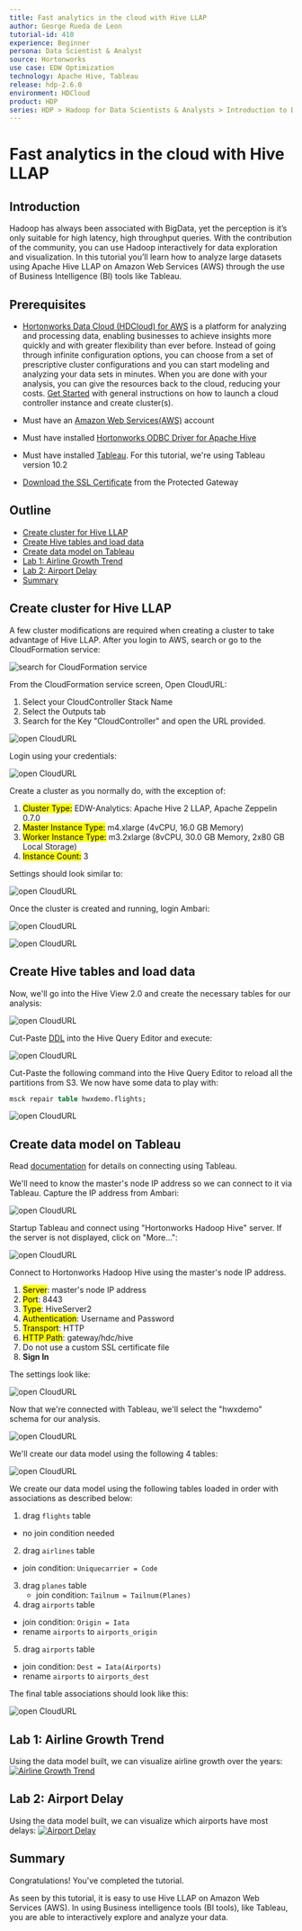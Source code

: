 ```yaml
---
title: Fast analytics in the cloud with Hive LLAP
author: George Rueda de Leon
tutorial-id: 410
experience: Beginner
persona: Data Scientist & Analyst
source: Hortonworks
use case: EDW Optimization
technology: Apache Hive, Tableau
release: hdp-2.6.0
environment: HDCloud
product: HDP
series: HDP > Hadoop for Data Scientists & Analysts > Introduction to Data Analysis with Hadoop
---
```


# Fast analytics in the cloud with Hive LLAP

## Introduction

Hadoop has always been associated with BigData, yet the perception is it’s only suitable for high latency, high throughput queries. With the contribution of the community, you can use Hadoop interactively for data exploration and visualization.  In this tutorial you’ll learn how to analyze large datasets using Apache Hive LLAP on Amazon Web Services (AWS) through the use of Business Intelligence (BI) tools like Tableau.

## Prerequisites

-   [Hortonworks Data Cloud (HDCloud) for AWS](https://hortonworks.com/products/cloud/aws/) is a platform for analyzing and processing data, enabling businesses to achieve insights more quickly and with greater flexibility than ever before. Instead of going through infinite configuration options, you can choose from a set of prescriptive cluster configurations and you can start modeling and analyzing your data sets in minutes. When you are done with your analysis, you can give the resources back to the cloud, reducing your costs. [Get Started](https://docs.hortonworks.com/HDPDocuments/HDCloudAWS/HDCloudAWS-1.14.4/index.html) with general instructions on how to launch a cloud controller instance and create cluster(s).

-   Must have an [Amazon Web Services(AWS)](https://aws.amazon.com/) account
-   Must have installed [Hortonworks ODBC Driver for Apache Hive](http://hortonworks.com/downloads/#addons)
-   Must have installed [Tableau](https://www.tableau.com/). For this tutorial, we're using Tableau version 10.2
-   [Download the SSL Certificate](http://docs.hortonworks.com/HDPDocuments/HDCloudAWS/HDCloudAWS-1.14.1/bk_hdcloud-aws/content/hive-jdbc/index.html#download-ssl-certificate) from the Protected Gateway

## Outline

-   [Create cluster for Hive LLAP](#create-cluster-for-hive-llap)
-   [Create Hive tables and load data](#create-hive-tables-and-load-data)
-   [Create data model on Tableau](#create-data-model-on-tableau)
-   [Lab 1: Airline Growth Trend](#lab-1-airline-growth-trend)
-   [Lab 2: Airport Delay](#lab-2-airport-delay)
-   [Summary](#summary)

## Create cluster for Hive LLAP

A few cluster modifications are required when creating a cluster to take advantage of Hive LLAP. After you login to AWS, search or go to the CloudFormation service:

![search for CloudFormation service](assets/cluster1.png)

From the CloudFormation service screen, Open CloudURL:
1. Select your CloudController Stack Name
2. Select the Outputs tab
3. Search for the Key "CloudController" and open the URL provided.

![open CloudURL](assets/cluster2.png)

Login using your credentials:

![open CloudURL](assets/cluster3.png)

Create a cluster as you normally do, with the exception of:
1. <mark>Cluster Type:</mark> EDW-Analytics: Apache Hive 2 LLAP, Apache Zeppelin 0.7.0
2. <mark>Master Instance Type:</mark> m4.xlarge (4vCPU, 16.0 GB Memory)
3. <mark>Worker Instance Type:</mark> m3.2xlarge (8vCPU, 30.0 GB Memory, 2x80 GB Local Storage)
4. <mark>Instance Count:</mark> 3

Settings should look similar to:

![open CloudURL](assets/cluster4.png)

Once the cluster is created and running, login Ambari:

![open CloudURL](assets/cluster5.png)

![open CloudURL](assets/cluster6.png)

## Create Hive tables and load data
Now, we'll go into the Hive View 2.0 and create the necessary tables for our analysis:

![open CloudURL](assets/hiveview1.png)

Cut-Paste [DDL](assets/hiveview-ddl.sql) into the Hive Query Editor and execute:

![open CloudURL](assets/hiveview2.png)

Cut-Paste the following command into the Hive Query Editor to reload all the partitions from S3. We now have some data to play with:

```sql
msck repair table hwxdemo.flights;
```

![open CloudURL](assets/hiveview3.png)

## Create data model on Tableau

Read [documentation](http://docs.hortonworks.com/HDPDocuments/HDCloudAWS/HDCloudAWS-1.14.1/bk_hdcloud-aws/content/hive-jdbc/index.html#example-tableau) for details on connecting using Tableau.

We'll need to know the master's node IP address so we can connect to it via Tableau. Capture the IP address from Ambari:

![open CloudURL](assets/tableau-ip.png)

Startup Tableau and connect using "Hortonworks Hadoop Hive" server. If the server is not displayed, click on "More...":

![open CloudURL](assets/tableau1.png)

Connect to Hortonworks Hadoop Hive using the master's node IP address.
1. <mark>Server</mark>: master's node IP address
2. <mark>Port</mark>: 8443
3. <mark>Type</mark>: HiveServer2
4. <mark>Authentication</mark>: Username and Password
3. <mark>Transport</mark>: HTTP
3. <mark>HTTP Path</mark>: gateway/hdc/hive
4. Do not use a custom SSL certificate file
5. **Sign In**

The settings look like:

![open CloudURL](assets/tableau2.png)

Now that we're connected with Tableau, we'll select the "hwxdemo" schema for our analysis.

![open CloudURL](assets/tableau3.png)

We'll create our data model using the following 4 tables:

![open CloudURL](assets/tableau4.png)

We create our data model using the following tables loaded in order with associations as described below:

1.  drag `flights` table
   -  no join condition needed
2.  drag `airlines` table
   - join condition: `Uniquecarrier = Code`
3. drag `planes` table
   - join condition: `Tailnum = Tailnum(Planes)`
4.  drag `airports` table
   - join condition: `Origin = Iata`
   - rename `airports` to `airports_origin`
5.  drag `airports` table
   - join condition: `Dest = Iata(Airports)`
   - rename `airports` to `airports_dest`

The final table associations should look like this:

![open CloudURL](assets/tableau5.png)

## Lab 1: Airline Growth Trend

Using the data model built, we can visualize airline growth over the years:
[![Airline Growth Trend](assets/airline-growth.png)](https://www.youtube.com/embed/6ED4I2KME0w?start=847&end=984)

## Lab 2: Airport Delay

Using the data model built, we can visualize which airports have most delays:
[![Airport Delay](assets/airport-delay.png)](https://www.youtube.com/embed/6ED4I2KME0w?start=994&end=1373)

## Summary

Congratulations! You've completed the tutorial.

As seen by this tutorial, it is easy to use Hive LLAP on Amazon Web Services (AWS). In using Business intelligence tools (BI tools), like Tableau, you are able to interactively explore and analyze your data.
